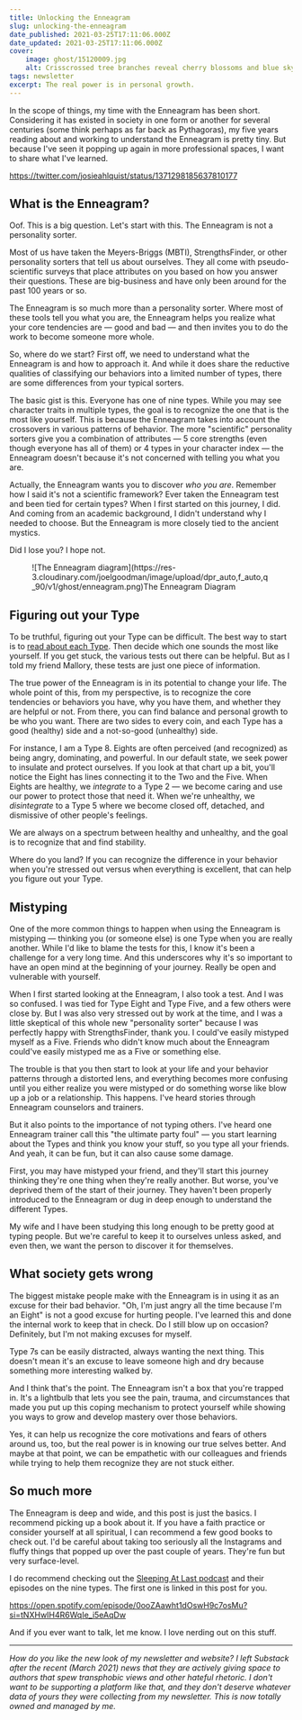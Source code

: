 ```yaml
---
title: Unlocking the Enneagram
slug: unlocking-the-enneagram
date_published: 2021-03-25T17:11:06.000Z
date_updated: 2021-03-25T17:11:06.000Z
cover:
    image: ghost/15120009.jpg
    alt: Crisscrossed tree branches reveal cherry blossoms and blue sky.
tags: newsletter
excerpt: The real power is in personal growth.
---
```


In the scope of things, my time with the Enneagram has been short. Considering it has existed in society in one form or another for several centuries (some think perhaps as far back as Pythagoras), my five years reading about and working to understand the Enneagram is pretty tiny. But because I've seen it popping up again in more professional spaces, I want to share what I've learned.

https://twitter.com/josieahlquist/status/1371298185637810177

## What is the Enneagram?

Oof. This is a big question. Let's start with this. The Enneagram is not a personality sorter.

Most of us have taken the Meyers-Briggs (MBTI), StrengthsFinder, or other personality sorters that tell us about ourselves. They all come with pseudo-scientific surveys that place attributes on you based on how you answer their questions. These are big-business and have only been around for the past 100 years or so.

The Enneagram is so much more than a personality sorter. Where most of these tools tell you what you are, the Enneagram helps you realize what your core tendencies are — good and bad — and then invites you to do the work to become someone more whole.

So, where do we start? First off, we need to understand what the Enneagram is and how to approach it. And while it does share the reductive qualities of classifying our behaviors into a limited number of types, there are some differences from your typical sorters.

The basic gist is this. Everyone has one of nine types. While you may see character traits in multiple types, the goal is to recognize the one that is the most like yourself. This is because the Enneagram takes into account the crossovers in various patterns of behavior. The more "scientific" personality sorters give you a combination of attributes — 5 core strengths (even though everyone has all of them) or 4 types in your character index — the Enneagram doesn't because it's not concerned with telling you what you are.

Actually, the Enneagram wants you to discover *who you are*. Remember how I said it's not a scientific framework? Ever taken the Enneagram test and been tied for certain types? When I first started on this journey, I did. And coming from an academic background, I didn't understand why I needed to choose. But the Enneagram is more closely tied to the ancient mystics.

Did I lose you? I hope not.

<figure class="inline-image">
    ![The Enneagram diagram](https://res-3.cloudinary.com/joelgoodman/image/upload/dpr_auto,f_auto,q_90/v1/ghost/enneagram.png)The Enneagram Diagram
</figure>

## Figuring out your Type

To be truthful, figuring out your Type can be difficult. The best way to start is to [read about each Type](https://www.enneagraminstitute.com/type-descriptions). Then decide which one sounds the most like yourself. If you get stuck, the various tests out there can be helpful. But as I told my friend Mallory, these tests are just one piece of information.

The true power of the Enneagram is in its potential to change your life. The whole point of this, from my perspective, is to recognize the core tendencies or behaviors you have, why you have them, and whether they are helpful or not. From there, you can find balance and personal growth to be who you want. There are two sides to every coin, and each Type has a good (healthy) side and a not-so-good (unhealthy) side.

For instance, I am a Type 8. Eights are often perceived (and recognized) as being angry, dominating, and powerful. In our default state, we seek power to insulate and protect ourselves. If you look at that chart up a bit, you'll notice the Eight has lines connecting it to the Two and the Five. When Eights are healthy, we *integrate* to a Type 2 — we become caring and use our power to protect those that need it. When we're unhealthy, we *disintegrate* to a Type 5 where we become closed off, detached, and dismissive of other people's feelings.

We are always on a spectrum between healthy and unhealthy, and the goal is to recognize that and find stability.

Where do you land? If you can recognize the difference in your behavior when you're stressed out versus when everything is excellent, that can help you figure out your Type.

## Mistyping

One of the more common things to happen when using the Enneagram is mistyping — thinking you (or someone else) is one Type when you are really another. While I'd like to blame the tests for this, I know it's been a challenge for a very long time. And this underscores why it's so important to have an open mind at the beginning of your journey. Really be open and vulnerable with yourself.

When I first started looking at the Enneagram, I also took a test. And I was so confused. I was tied for Type Eight and Type Five, and a few others were close by. But I was also very stressed out by work at the time, and I was a little skeptical of this whole new "personality sorter" because I was perfectly happy with StrengthsFinder, thank you. I could've easily mistyped myself as a Five. Friends who didn't know much about the Enneagram could've easily mistyped me as a Five or something else.

The trouble is that you then start to look at your life and your behavior patterns through a distorted lens, and everything becomes more confusing until you either realize you were mistyped or do something worse like blow up a job or a relationship. This happens. I've heard stories through Enneagram counselors and trainers.

But it also points to the importance of not typing others. I've heard one Enneagram trainer call this "the ultimate party foul" — you start learning about the Types and think you know your stuff, so you type all your friends. And yeah, it can be fun, but it can also cause some damage.

First, you may have mistyped your friend, and they'll start this journey thinking they're one thing when they're really another. But worse, you've deprived them of the start of their journey. They haven't been properly introduced to the Enneagram or dug in deep enough to understand the different Types.

My wife and I have been studying this long enough to be pretty good at typing people. But we're careful to keep it to ourselves unless asked, and even then, we want the person to discover it for themselves.

## What society gets wrong

The biggest mistake people make with the Enneagram is in using it as an excuse for their bad behavior. "Oh, I'm just angry all the time because I'm an Eight" is not a good excuse for hurting people. I've learned this and done the internal work to keep that in check. Do I still blow up on occasion? Definitely, but I'm not making excuses for myself.

Type 7s can be easily distracted, always wanting the next thing. This doesn't mean it's an excuse to leave someone high and dry because something more interesting walked by.

And I think that's the point. The Enneagram isn't a box that you're trapped in. It's a lightbulb that lets you see the pain, trauma, and circumstances that made you put up this coping mechanism to protect yourself while showing you ways to grow and develop mastery over those behaviors.

Yes, it can help us recognize the core motivations and fears of others around us, too, but the real power is in knowing our true selves better. And maybe at that point, we can be empathetic with our colleagues and friends while trying to help them recognize they are not stuck either.

## So much more

The Enneagram is deep and wide, and this post is just the basics. I recommend picking up a book about it. If you have a faith practice or consider yourself at all spiritual, I can recommend a few good books to check out. I'd be careful about taking too seriously all the Instagrams and fluffy things that popped up over the past couple of years. They're fun but very surface-level.

I do recommend checking out the [Sleeping At Last podcast](https://open.spotify.com/episode/0ooZAawht1dOswH9c7osMu?si=W1oFH_7RTrupJq11-6wPtw) and their episodes on the nine types. The first one is linked in this post for you.

https://open.spotify.com/episode/0ooZAawht1dOswH9c7osMu?si=tNXHwIH4R6WqIe_i5eAqDw

And if you ever want to talk, let me know. I love nerding out on this stuff.

---

*How do you like the new look of my newsletter and website? I left Substack after the recent (March 2021) news that they are actively giving space to authors that spew transphobic views and other hateful rhetoric. I don't want to be supporting a platform like that, and they don't deserve whatever data of yours they were collecting from my newsletter. This is now totally owned and managed by me.*
